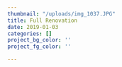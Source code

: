 ```yaml
---
thumbnail: "/uploads/img_1037.JPG"
title: Full Renovation
date: 2019-01-03
categories: []
project_bg_color: ''
project_fg_color: ''

---
```

